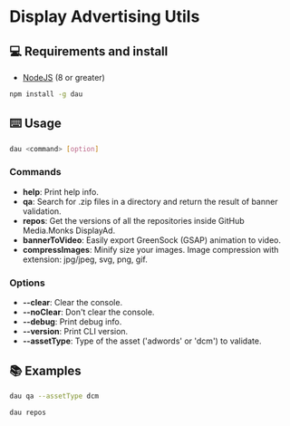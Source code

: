 # Display Advertising Utils


## 💻 Requirements and install

- [NodeJS](https://nodejs.org/en/) (8 or greater)

```bash
npm install -g dau
```


## 	⌨️ Usage

```bash
dau <command> [option]
```

### Commands

* **help**: Print help info.                                                                     
* **qa**: Search for .zip files in a directory and return the result of banner validation.
* **repos**: Get the versions of all the repositories inside GitHub Media.Monks DisplayAd.
* **bannerToVideo**: Easily export GreenSock (GSAP) animation to video.
* **compressImages**: Minify size your images. Image compression with extension: jpg/jpeg, svg, png, gif.

### Options

* **--clear**: Clear the console.
* **--noClear**: Don't clear the console.
* **--debug**: Print debug info.
* **--version**: Print CLI version.
* **--assetType**: Type of the asset ('adwords' or 'dcm') to validate.


## 📚 Examples

```bash
dau qa --assetType dcm
```

```bash
dau repos
```